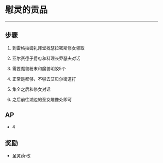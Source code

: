 # 慰灵的贡品

---

## 步骤

1. 到雷格拉姆礼拜堂找瑟拉密斯修女领取

2. 亚尔赛德子爵府和料理长乔瑟夫对话

3. 需要魔兽粉末和魔兽明胶5个

4. 正常是都够，不够去艾贝尔街道打

5. 集全之后和修女对话

6. 之后前往湖边的圣女雕像处即可

## AP

- 4

## 奖励

- 圣灵药·改